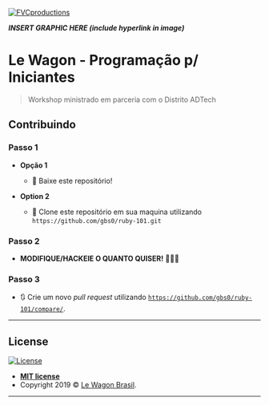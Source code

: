 <a href="http://fvcproductions.com"><img src="https://avatars1.githubusercontent.com/u/4284691?v=3&s=200" title="FVCproductions" alt="FVCproductions"></a>

<!-- [![FVCproductions](https://avatars1.githubusercontent.com/u/4284691?v=3&s=200)](http://fvcproductions.com) -->

***INSERT GRAPHIC HERE (include hyperlink in image)***

# Le Wagon - Programação p/ Iniciantes 

> Workshop ministrado em parceria com o Distrito ADTech



## Contribuindo


### Passo 1

- **Opção 1**
    - 🍴 Baixe este repositório!

- **Option 2**
    - 👯 Clone este repositório em sua maquina utilizando `https://github.com/gbs0/ruby-101.git`

### Passo 2

- **MODIFIQUE/HACKEIE O QUANTO QUISER!** 🔨🔨🔨

### Passo 3

- 🔃 Crie um novo *pull request* utilizando <a href="https://github.com/gbs0/ruby-101/compare/" target="_blank">`https://github.com/gbs0/ruby-101/compare/`</a>.

---

## License

[![License](http://img.shields.io/:license-mit-blue.svg?style=flat-square)](http://badges.mit-license.org)

- **[MIT license](http://opensource.org/licenses/mit-license.php)**
- Copyright 2019 © <a href="http://fvcproductions.com" target="_blank">Le Wagon Brasil</a>.

---